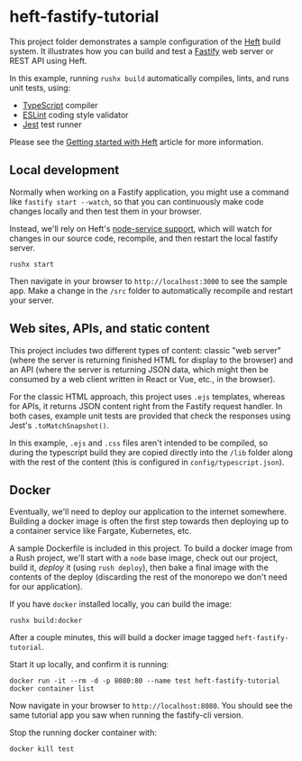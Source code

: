 # heft-fastify-tutorial

This project folder demonstrates a sample configuration of the [Heft](https://www.npmjs.com/package/@rushstack/heft)
build system. It illustrates how you can build and test a [Fastify](https://www.fastify.io/) web server or
REST API using Heft.

In this example, running `rushx build` automatically compiles, lints, and runs unit tests, using:

- [TypeScript](https://rushstack.io/pages/heft_tasks/typescript/) compiler
- [ESLint](https://rushstack.io/pages/heft_tasks/eslint/) coding style validator
- [Jest](https://rushstack.io/pages/heft_tasks/jest/) test runner

Please see the [Getting started with Heft](https://rushstack.io/pages/heft_tutorials/getting_started/) article
for more information.

## Local development

Normally when working on a Fastify application, you might use a command like `fastify start --watch`,
so that you can continuously make code changes locally and then test them in your browser.

Instead, we'll rely on Heft's [node-service support](https://rushstack.io/pages/heft_tasks/node-service/),
which will watch for changes in our source code, recompile, and then restart the local fastify server.

```console
rushx start
```

Then navigate in your browser to `http://localhost:3000` to see the sample app. Make a change in the
`/src` folder to automatically recompile and restart your server.

## Web sites, APIs, and static content

This project includes two different types of content: classic "web server" (where the server is returning
finished HTML for display to the browser) and an API (where the server is returning JSON data, which
might then be consumed by a web client written in React or Vue, etc., in the browser).

For the classic HTML approach, this project uses `.ejs` templates, whereas for APIs, it returns
JSON content right from the Fastify request handler. In both cases, example unit tests are provided
that check the responses using Jest's `.toMatchSnapshot()`.

In this example, `.ejs` and `.css` files aren't intended to be compiled, so during the typescript
build they are copied directly into the `/lib` folder along with the rest of the content (this is
configured in `config/typescript.json`).

## Docker

Eventually, we'll need to deploy our application to the internet somewhere. Building a docker image
is often the first step towards then deploying up to a container service like Fargate, Kubernetes, etc.

A sample Dockerfile is included in this project. To build a docker image from a Rush project, we'll
start with a `node` base image, check out our project, build it, _deploy_ it (using `rush deploy`),
then bake a final image with the contents of the deploy (discarding the rest of the monorepo we
don't need for our application).

If you have `docker` installed locally, you can build the image:

```console
rushx build:docker
```

After a couple minutes, this will build a docker image tagged `heft-fastify-tutorial`.

Start it up locally, and confirm it is running:

```console
docker run -it --rm -d -p 8080:80 --name test heft-fastify-tutorial
docker container list
```

Now navigate in your browser to `http://localhost:8080`. You should see the same tutorial app you
saw when running the fastify-cli version.

Stop the running docker container with:

```console
docker kill test
```
